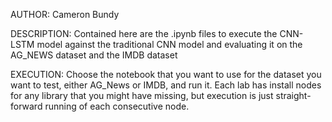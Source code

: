 AUTHOR: Cameron Bundy

DESCRIPTION: Contained here are the .ipynb files to execute the CNN-LSTM model against the traditional CNN model and evaluating it on the AG_NEWS dataset and the IMDB dataset

EXECUTION: Choose the notebook that you want to use for the dataset you want to test, either AG_News or IMDB, and run it. Each lab has install nodes for any library that you might have missing, but execution is just straight-forward running of each consecutive node.
